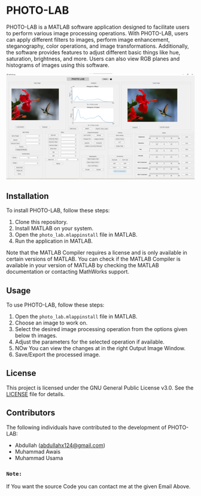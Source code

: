# PHOTO-LAB

PHOTO-LAB is a MATLAB software application designed to facilitate users to perform various image processing operations. With PHOTO-LAB, users can apply different filters to images, perform image enhancement, steganography, color operations, and image transformations. Additionally, the software provides features to adjust different basic things like hue, saturation, brightness, and more. Users can also view RGB planes and histograms of images using this software.

![PHOTO-LAB Interface](Interface.png)

## Installation

To install PHOTO-LAB, follow these steps:
1. Clone this repository.
2. Install MATLAB on your system.
3. Open the `photo_lab.mlappinstall` file in MATLAB.
4. Run the application in MATLAB.

Note that the MATLAB Compiler requires a license and is only available in certain versions of MATLAB. You can check if the MATLAB Compiler is available in your version of MATLAB by checking the MATLAB documentation or contacting MathWorks support.

## Usage

To use PHOTO-LAB, follow these steps:
1. Open the `photo_lab.mlappinstall` file in MATLAB.
2. Choose an image to work on.
3. Select the desired image processing operation from the options given below th images.
4. Adjust the parameters for the selected operation if available.
5. NOw You can view the changes at in the right Output Image Window.
6. Save/Export the processed image.

## License

This project is licensed under the GNU General Public License v3.0. See the [LICENSE](LICENSE) file for details.

## Contributors

The following individuals have contributed to the development of PHOTO-LAB:
- Abdullah (abdullahx124@gmail.com)
- Muhammad Awais 
- Muhammad Usama 

### **`Note:`**
  If You want the source Code you can contact me at the given Email Above.
